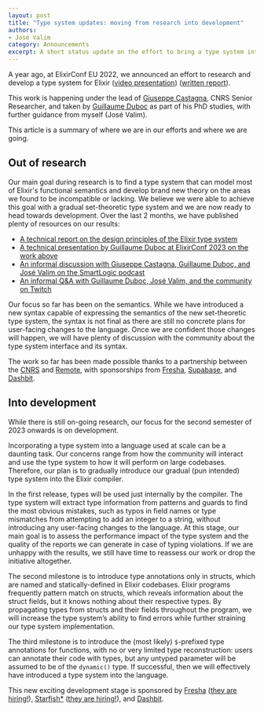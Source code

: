 ```yaml
---
layout: post
title: "Type system updates: moving from research into development"
authors:
- José Valim
category: Announcements
excerpt: A short status update on the effort to bring a type system into Elixir.
---
```


A year ago, at ElixirConf EU 2022, we announced an effort to research
and develop a type system for Elixir ([video presentation](https://www.youtube.com/watch?v=Jf5Hsa1KOc8))
([written report](/blog/2022/10/05/my-future-with-elixir-set-theoretic-types/)).

This work is happening under the lead of [Giuseppe Castagna](https://www.irif.fr/~gc/),
CNRS Senior Researcher, and taken by
[Guillaume Duboc](https://www.irif.fr/users/gduboc/index) as part of his
PhD studies, with further guidance from myself (José Valim).

This article is a summary of where we are in our efforts and where we
are going.

## Out of research

Our main goal during research is to find a type system that can model
most of Elixir's functional semantics and develop brand new theory on
the areas we found to be incompatible or lacking. We believe we were
able to achieve this goal with a gradual set-theoretic type system
and we are now ready to head towards development. Over the last 2 months,
we have published plenty of resources on our results:

  * [A technical report on the design principles of the Elixir type system](https://arxiv.org/abs/2306.06391)
  * [A technical presentation by Guillaume Duboc at ElixirConf 2023 on the work above](https://youtube.com/watch?v=gJJH7a2J9O8)
  * [An informal discussion with Giuseppe Castagna, Guillaume Duboc, and José Valim on the SmartLogic podcast](https://smartlogic.io/podcast/elixir-wizards/s10-e12-jose-guillaume-giuseppe-types-elixir/)
  * [An informal Q&A with Guillaume Duboc, José Valim, and the community on Twitch](https://www.twitch.tv/videos/1841707383)

Our focus so far has been on the semantics. While we have introduced a
new syntax capable of expressing the semantics of the new set-theoretic
type system, the syntax is not final as there are still no concrete
plans for user-facing changes to the language. Once we are confident
those changes will happen, we will have plenty of discussion with the
community about the type system interface and its syntax.

The work so far has been made possible thanks to a partnership between
the [CNRS](https://www.cnrs.fr/fr) and [Remote](https://remote.com),
with sponsorships from [Fresha](https://www.fresha.com),
[Supabase](https://supabase.com), and [Dashbit](https://dashbit.co).

## Into development

While there is still on-going research, our focus for the second semester
of 2023 onwards is on development.

Incorporating a type system into a language used at scale can be a daunting
task. Our concerns range from how the community will interact and use the
type system to how it will perform on large codebases. Therefore, our plan
is to gradually introduce our gradual (pun intended) type system into the
Elixir compiler.

In the first release, types will be used just internally by the compiler.
The type system will extract type information from patterns and guards to
find the most obvious mistakes, such as typos in field names or type
mismatches from attempting to add an integer to a string, without introducing
any user-facing changes to the language. At this stage, our main goal is
to assess the performance impact of the type system and the quality of
the reports we can generate in case of typing violations. If we are
unhappy with the results, we still have time to reassess our work or drop
the initiative altogether.

The second milestone is to introduce type annotations only in structs,
which are named and statically-defined in Elixir codebases. Elixir programs
frequently pattern match on structs, which reveals information about
the struct fields, but it knows nothing about their respective types.
By propagating types from structs and their fields throughout the program,
we will increase the type system’s ability to find errors while further
straining our type system implementation.

The third milestone is to introduce the (most likely) `$`-prefixed type
annotations for functions, with no or very limited type reconstruction:
users can annotate their code with types, but any untyped parameter
will be assumed to be of the `dynamic()` type. If successful, then we
will effectively have introduced a type system into the language.

This new exciting development stage is sponsored by [Fresha](https://www.fresha.com) ([they are hiring!](https://www.fresha.com/careers/openings?department=engineering)),
[Starfish*](https://starfish.team) ([they are hiring!](https://starfish.team/jobs/experienced-elixir-developer)),
and [Dashbit](https://dashbit.co).
